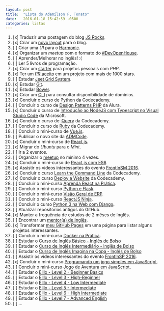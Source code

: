 ```yaml
---
layout: post
title:  "Lista do Ademílson F. Tonato"
date:   2016-01-18 15:42:59 -0500
categories: listas
---
```


1. [x] Traduzir uma postagem do blog [JS Rocks](http://jsrocks.org/).
2. [x] Criar um [novo layout](https://github.com/ftonato/fuck-feelings/issues/16) para o blog.
3. [ ] Criar uma *UI* para o [Harmonic](https://github.com/JSRocksHQ/harmonic).
4. [x] Organizar um *meetup* com o formato do [#DevOpenHouse](https://github.com/ftonato/meetup).
5. [ ] Aprender/Melhorar no inglês! :(
6. [ ] Ler 5 livros de programação.
7. [x] Criar um [starter](https://github.com/admcode/admcode-starter) para projetos pessoais com *PHP*.
8. [x] Ter um [_PR_ aceito](https://github.com/css/csso/pull/282) em um projeto com mais de 1000 stars.
9. [ ] Estudar [Jeet Grid System](http://jeet.gs/).
10. [x] Estudar [Git](https://github.com/ftonato/github-course).
11. [x] Estudar [Bower](https://github.com/ftonato/bower-course).
12. [x] Criar um [CLI](https://github.com/ftonato/registrobr) para consultar disponibilidade de domínios.
13. [x] Concluir o curso de [Python](https://www.codecademy.com/pt-BR/learn/python) da Codecademy.
14. [ ] Concluir o curso de [Design Patterns PHP](https://www.alura.com.br/curso-online-design-pattern-php) da Alura.
15. [x] Concluir o curso de [Introdução ao NodeJS com Typescript no Visual Studio Code](https://mva.microsoft.com/pt-br/training-courses/introdu-o-ao-nodejs-com-typescript-no-visual-studio-code-15851?l=BrG7Pho6B_6305192797) da Microsoft.
16. [x] Concluir o curso de [jQuery](https://www.codecademy.com/pt-BR/learn/jquery) da Codecademy.
17. [ ] Concluir o curso de [Ruby](https://www.codecademy.com/pt-BR/learn/ruby) da Codecademy.
18. [ ] Concluir o mini-curso de [Vue.js](http://www.vedcasts.com.br/series/vuejs).
19. [ ] Publicar o novo site da [ADMCode](https://github.com/admcode/admcode.com.br).
20. [x] Concluir o mini-curso de [React.js](http://jscasts.teachable.com/courses/comecando-com-react-js).
21. [x] Migrar do *Ubuntu* para o *Mint*.
22. [ ] Ir a 2 eventos.
23. [ ] Organizar o [meetup](https://github.com/ftonato/meetup) no mínimo 4 vezes.
24. [x] Concluir o mini-curso de [React.js com ES6](http://jscasts.teachable.com/courses/react-js-com-es6).
25. [x] Assistir os vídeos interessantes do evento [FrontInSM 2016](https://www.youtube.com/playlist?list=PLg2lQYZDBwOSIaYbxJ5hLYfxkUZndjyAg).
26. [x] Concluir o curso [Learn the Command Line](https://www.codecademy.com/pt-BR/learn/learn-the-command-line) da Codecademy.
27. [x] Concluir o curso [Deploy a Website](https://www.codecademy.com/pt-BR/learn/deploy-a-website) da Codecademy.
28. [ ] Concluir o mini-curso [Aprenda React na Prática](http://kodezilla.com/courses/introducao-ao-react).
29. [ ] Concluir o mini-curso [Python e Flask](http://www.alfamidiaonline.com.br/Turmas.aspx).
30. [ ] Concluir o mini-curso [Visão Geral de ERP](http://www.alfamidiaonline.com.br/Turmas.aspx).
31. [ ] Concluir o mini-curso [ReactJS Ninja](https://www.youtube.com/playlist?list=PLr4c053wuXU-mP3W_Z8EX_MLaHktns4jf).
32. [ ] Concluir o curso [Python 3 na Web com Django](https://www.udemy.com/python-3-na-web-com-django-basico-intermediario/).
33. [ ] Atualizar repositórios antigos do GitHub.
34. [x] Manter a frequência de estudos de 2 mêses de Inglês.
35. [ ] Encontrar um [mentor(a) de Inglês](https://github.com/training-center/mentoria/issues/92).
36. [x] Transformar [meu GitHub Pages](ftonato.github.io) em uma página para listar alguns projetos interessantes.
37. [ ] Concluir o mini-curso [Docker na Prática](https://codecasts.com.br/lesson/docker-na-pratica-ola-docker).
38. [ ] Estudar o [Curso de Inglês Básico - Inglês de Bolso](https://www.youtube.com/playlist?list=PLifNhj7vtELsE2cxbwCdBjp0xD4sdK4Jb)
39. [ ] Estudar o [Curso de Inglês Intermediário - Inglês de Bolso](https://www.youtube.com/playlist?list=PLifNhj7vtELvpspP9zPxhliWAF1tOJB95)
40. [ ] Estudar o [Curso de Inglês Imagina na Copa - Inglês de Bolso](https://www.youtube.com/playlist?list=PLifNhj7vtELuNI15C3iekKQPelYrwL_zE)
41. [ ] Assistir os vídeos interessantes do evento [FrontInSP 2016](https://www.youtube.com/channel/UCwoGd_KU0OxiVT5r-rPrzWA/videos).
42. [x] Concluir o mini-curso [Programando um jogo simples em JavaScript](http://www.alfamidiaonline.com.br/Turmas.aspx).
43. [ ] Concluir o mini-curso [Jogo de Aventura em JavaScript](http://www.alfamidiaonline.com.br/Turmas.aspx).
44. [ ] Estudar o [Elllo - Level 2 - Beginner Basics](http://www.elllo.org/english/beginner/index.htm)
45. [ ] Estudar o [Elllo - Level 3 - High-Beginner](http://www.elllo.org/english/beginner-3-high.htm)
46. [ ] Estudar o [Elllo - Level 4 - Low Intermediate](http://www.elllo.org/english/intermediate-4-low.htm)
47. [ ] Estudar o [Elllo - Level 5 - Intermediate](http://www.elllo.org/english/intermediate-5-mid.htm)
48. [ ] Estudar o [Elllo - Level 6 - High Intermediate](http://www.elllo.org/english/intermediate-6-high.htm)
49. [ ] Estudar o [Elllo - Level 7 - Advanced English](http://www.elllo.org/english/advanced.htm)
50. [ ] ...
